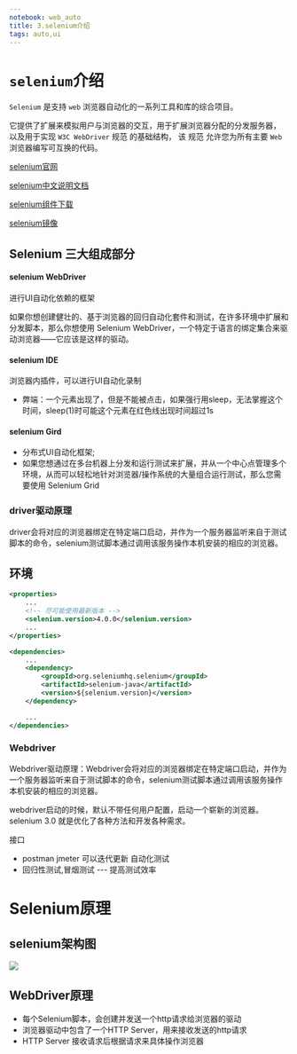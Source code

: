 ```yaml
---
notebook: web_auto
title: 3.selenium介绍
tags: auto,ui
---
```

# `selenium`介绍
`Selenium` 是支持 `web` 浏览器自动化的一系列工具和库的综合项目。 

它提供了扩展来模拟用户与浏览器的交互，用于扩展浏览器分配的分发服务器， 以及用于实现 `W3C WebDriver` 规范 的基础结构， 该 规范 允许您为所有主要 `Web` 浏览器编写可互换的代码。


[selenium官网](https://www.selenium.dev/)

[selenium中文说明文档](https://www.selenium.dev/zh-cn/documentation/)
    

[selenium组件下载](https://www.selenium.dev/downloads/)

[selenium镜像](https://npm.taobao.org/mirrors/selenium)

## Selenium 三大组成部分
#### selenium WebDriver
进行UI自动化依赖的框架

如果你想创建健壮的、基于浏览器的回归自动化套件和测试，在许多环境中扩展和分发脚本，那么你想使用 Selenium WebDriver，一个特定于语言的绑定集合来驱动浏览器——它应该是这样的驱动。


#### selenium IDE
浏览器内插件，可以进行UI自动化录制
- 弊端：一个元素出现了，但是不能被点击，如果强行用sleep，无法掌握这个时间，sleep(1)时可能这个元素在红色线出现时间超过1s




#### selenium Gird
- 分布式UI自动化框架;
- 如果您想通过在多台机器上分发和运行测试来扩展，并从一个中心点管理多个环境，从而可以轻松地针对浏览器/操作系统的大量组合运行测试，那么您需要使用 Selenium Grid




### driver驱动原理
driver会将对应的浏览器绑定在特定端口启动，并作为一个服务器监听来自于测试脚本的命令，selenium测试脚本通过调用该服务操作本机安装的相应的浏览器。


## 环境
```XML
<properties>
    ...
    <!-- 尽可能使用最新版本 -->
    <selenium.version>4.0.0</selenium.version>
    ...
</properties>

<dependencies>
    ...
    <dependency>
        <groupId>org.seleniumhq.selenium</groupId>
        <artifactId>selenium-java</artifactId>
        <version>${selenium.version}</version>
    </dependency>

    ...
</dependencies>
```
### Webdriver
Webdriver驱动原理：Webdriver会将对应的浏览器绑定在特定端口启动，并作为一个服务器监听来自于测试脚本的命令，selenium测试脚本通过调用该服务操作本机安装的相应的浏览器。

webdriver启动的时候，默认不带任何用户配置，启动一个崭新的浏览器。
selenium 3.0 就是优化了各种方法和开发各种需求。



接口
- postman jmeter 可以迭代更新
自动化测试
- 回归性测试,冒烟测试  --- 提高测试效率






# Selenium原理
## selenium架构图

![](https://gitee.com/datau001/picgo/raw/master/images/202112061133469.png)

## WebDriver原理

- 每个Selenium脚本，会创建并发送一个http请求给浏览器的驱动
- 浏览器驱动中包含了一个HTTP Server，用来接收发送的http请求
- HTTP Server 接收请求后根据请求来具体操作浏览器
